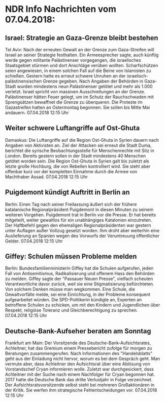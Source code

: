# NDR Info Nachrichten vom 07.04.2018:


## Israel: Strategie an Gaza-Grenze bleibt bestehen
Tel Aviv: Nach der erneuten Gewalt an der Grenze zum Gaza-Streifen will Israel an seiner Strategie festhalten. Ein Armeesprecher sagte, auch künftig werde gegen militante Palästinenser vorgegangen, die israelisches Staatsgebiet stürmen und dort Anschläge verüben wollten. Scharfschützen seien angewiesen, in einem solchen Fall auf die Beine von Islamisten zu schießen. Gestern hatte es erneut schwere Unruhen an der israelisch-palästinensischen Grenze gegeben. Nach Angaben der Behörden in Gaza-Stadt wurden mindestens neun Palästinenser getötet und mehr als 1.000 verletzt. Israel spricht von massiven Ausschreitungen an der Grenze. Palästinenser hätten Feuer gelegt, um im Schutz der Rauchschwaden mit Sprengsätzen bewaffnet die Grenze zu überqueren. Die Proteste im Gazastreifen hatten an Ostermontag begonnen. Sie sollen bis Mitte Mai andauern. 07.04.2018 12:15 Uhr 

## Weiter schwere Luftangriffe auf Ost-Ghuta
Damaskus: Die Luftangriffe auf die Region Ost-Ghuta in Syrien dauern nach Angaben von Aktivisten an. Ziel der Attacken sei erneut die Stadt Duma, berichtet die syrische Beobachtungsstelle für Menschenrechte mit Sitz in London. Bereits gestern sollen in der Stadt mindestens 40 Menschen getötet worden sein. Die Region Ost-Ghuta in Syrien galt bis zuletzt als letzte große Hochburg, die von Rebellen kontrolliert wird. Sie steht aber offenbar kurz vor der kompletten Einnahme durch die Armee von Machthaber Assad. 07.04.2018 12:15 Uhr 

## Puigdemont kündigt Auftritt in Berlin an
Berlin: Einen Tag nach seiner Freilassung äußert sich der frühere katalanische Regionalpräsident Puigdemont in diesen Minuten zu seinem weiteren Vorgehen. Puigdemont trat in Berlin vor die Presse. Er hat bereits mitgeteilt, weiter gewaltlos für ein unabhängiges Katalonien einzutreten. Der Haftbefehl gegen den ehemaligen Regionalpräsidenten war gestern unter Auflagen außer Vollzug gesetzt worden. Ihm droht aber weiterhin eine Auslieferung an Spanien wegen des Vorwurfs der Veruntreuung öffentlicher Gelder. 07.04.2018 12:15 Uhr 

## Giffey: Schulen müssen Probleme melden
Berlin:	Bundesfamilienministerin Giffey hat die Schulen aufgerufen, jeden Fall von Antisemitismus, Radikalisierung und offenem Hass den Behörden zu melden. Giffey sagte der "Passauer Neuen Presse", vielfach scheuten Verantwortliche davor zurück, weil sie eine Stigmatisierung befürchteten. Von solchem Denken müsse man wegkommen. Eine Schule, die Gewaltvorfälle melde, sei eine Einrichtung, in der Probleme konsequent aufgearbeitet würden. Die SPD-Politikerin kündigte an, Experten an betroffene Schulen zu schicken, um mit den Kindern und Jugendlichen über Respekt, religiöse Toleranz und Gleichberechtigung zu sprechen. 07.04.2018 12:15 Uhr 

## Deutsche-Bank-Aufseher beraten am Sonntag
Frankfurt am Main: Der Vorsitzende des Deutsche-Bank-Aufsichtsrates, Achleitner, hat das Gremium einem Pressebericht zufolge für morgen zu Beratungen zusammengerufen. Nach Informationen des "Handelsblatts" geht aus der Einladung nicht hervor, worum es bei dem Gespräch geht. Man vermute aber, dass Achleitner den Aufsichtsrat über eine Ablösung von Vorstandschef Cryan informieren wolle. Zuletzt war durchgesickert, dass Achleitner mit der Suche nach einem Nachfolger für Cryan begonnen hat. 2017 hatte die Deutsche Bank das dritte Verlustjahr in Folge verzeichnet. Der Aufsichtsratsvorsitzende selbst steht bei mehreren Großaktionären in der Kritik. Sie werfen ihm strategische Fehlentscheidungen vor. 07.04.2018 12:15 Uhr 
